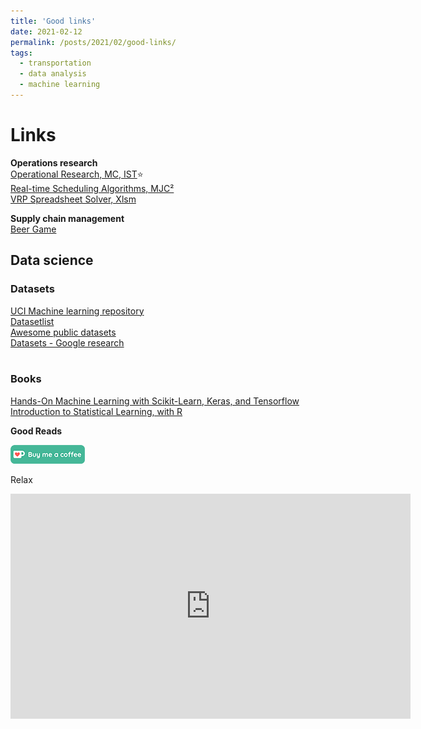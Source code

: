 ```yaml
---
title: 'Good links'
date: 2021-02-12
permalink: /posts/2021/02/good-links/
tags:
  - transportation
  - data analysis
  - machine learning
---
```

 
# Links  
**Operations research**  
[Operational Research, MC, IST](http://web.tecnico.ulisboa.pt/~mcasquilho/compute/_linpro/index.php)⭐  
[Real-time Scheduling Algorithms, MJC²](https://www.mjc2.com/research-scheduling-algorithms.htm)  
[VRP Spreadsheet Solver, Xlsm](https://people.bath.ac.uk/ge277/vrp-spreadsheet-solver/)  

**Supply chain management**  
[Beer Game](https://beergame.masystem.se/game/-MMKjG2kQcu1YXI-9Ju0/play#retailer)

## Data science  
### Datasets
[UCI Machine learning repository](https://archive.ics.uci.edu/ml/datasets.php)  
[Datasetlist](https://www.datasetlist.com/?fbclid=IwAR0-doCdSVnlGnCTKFrpEFFp3x7A7i9zmPzL6OqBa6KSXYJi4pz92w6EPYI)  
[Awesome public datasets](https://github.com/awesomedata/awesome-public-datasets?fbclid=IwAR3Py3USWgTx3AhudT-acvyw0RHO7WqqsHR2l6OGttVe6aaNpH8C50UUIDQ)  
[Datasets - Google research](https://datasetsearch.research.google.com/?fbclid=IwAR06hAdVne_AwPUaZda0X_U_e347dlB0tpRhBOFq1t0isHdH_Xjg0imh0lU)  
[]()  
[]()   

### Books

[Hands-On Machine Learning with Scikit-Learn, Keras, and Tensorflow](https://www.amazon.fr/Hands-Machine-Learning-Scikit-learn-Tensorflow/dp/1492032646)
[Introduction to Statistical Learning, with R](https://www.ime.unicamp.br/~dias/Intoduction%20to%20Statistical%20Learning.pdf)  
  
**Good Reads**
  
[<img src="/images/kofi.png" alt="Buy me a coffee" height="30">](https://ko-fi.com/hamzaim)  

Relax  
<iframe src="https://player.vimeo.com/video/505339516" width="640" height="360" frameborder="0" webkitallowfullscreen mozallowfullscreen allowfullscreen></iframe>

